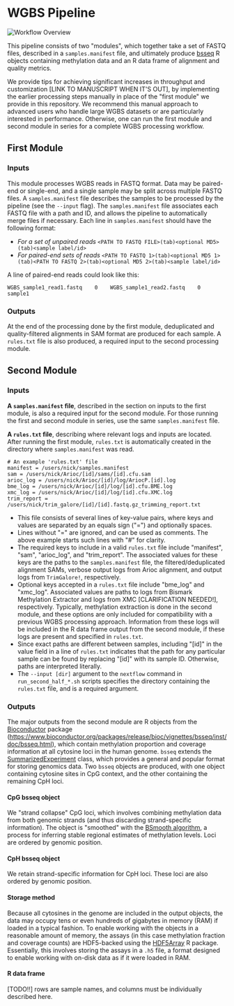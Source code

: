 # WGBS Pipeline

![Workflow Overview](https://github.com/LieberInstitute/WGBS-Pipeline/blob/master/workflow.png)

This pipeline consists of two "modules", which together take a set of FASTQ files, described in a `samples.manifest` file, and ultimately produce [bsseq](https://www.bioconductor.org/packages/release/bioc/vignettes/bsseq/inst/doc/bsseq.html) R objects containing methylation data and an R data frame of alignment and quality metrics.

We provide tips for achieving significant increases in throughput and customization [LINK TO MANUSCRIPT WHEN IT'S OUT], by implementing the earlier processing steps manually in place of the "first module" we provide in this repository. We recommend this manual approach to advanced users who handle large WGBS datasets or are particularly interested in performance. Otherwise, one can run the first module and second module in series for a complete WGBS processing workflow.

## First Module

### Inputs

This module processes WGBS reads in FASTQ format. Data may be paired-end or single-end, and a single sample may be split across multiple FASTQ files. A `samples.manifest` file describes the samples to be processed by the pipeline (see the `--input` flag). The `samples.manifest` file associates each FASTQ file with a path and ID, and allows the pipeline to automatically merge files if necessary. Each line in `samples.manifest` should have the following format:

+ *For a set of unpaired reads* `<PATH TO FASTQ FILE>(tab)<optional MD5>(tab)<sample label/id>`
+ *For paired-end sets of reads* `<PATH TO FASTQ 1>(tab)<optional MD5 1>(tab)<PATH TO FASTQ 2>(tab)<optional MD5 2>(tab)<sample label/id>`

A line of paired-end reads could look like this:

`WGBS_sample1_read1.fastq    0    WGBS_sample1_read2.fastq    0    sample1`

### Outputs

At the end of the processing done by the first module, deduplicated and quality-filtered alignments in SAM format are produced for each sample. A `rules.txt` file is also produced, a required input to the second processing module.

## Second Module

### Inputs

**A `samples.manifest` file**, described in the section on inputs to the first module, is also a required input for the second module. For those running the first and second module in series, use the same `samples.manifest` file.

**A `rules.txt` file**, describing where relevant logs and inputs are located. After running the first module, `rules.txt` is automatically created in the directory where `samples.manifest` was read.

```
# An example 'rules.txt' file
manifest = /users/nick/samples.manifest
sam = /users/nick/Arioc/[id]/sams/[id].cfu.sam
arioc_log = /users/nick/Arioc/[id]/log/AriocP.[id].log
bme_log = /users/nick/Arioc/[id]/log/[id].cfu.BME.log
xmc_log = /users/nick/Arioc/[id]/log/[id].cfu.XMC.log
trim_report = /users/nick/trim_galore/[id]/[id].fastq.gz_trimming_report.txt
```

- This file consists of several lines of key-value pairs, where keys and values are separated by an equals sign ("=") and optionally spaces.
- Lines without "=" are ignored, and can be used as comments. The above example starts such lines with "#" for clarity.
- The required keys to include in a valid `rules.txt` file include "manifest", "sam", "arioc_log", and "trim_report". The associated values for these keys are the paths to the `samples.manifest` file, the filtered/deduplicated alignment SAMs, verbose output logs from Arioc alignment, and output logs from `TrimGalore!`, respectively.
- Optional keys accepted in a `rules.txt` file include "bme_log" and "xmc_log". Associated values are paths to logs from Bismark Methylation Extractor and logs from XMC [CLARIFICATION NEEDED!], respectively. Typically, methylation extraction is done in the second module, and these options are only included for compatibility with a previous WGBS processing approach. Information from these logs will be included in the R data frame output from the second module, if these logs are present and specified in `rules.txt`.
- Since exact paths are different between samples, including "[id]" in the value field in a line of `rules.txt` indicates that the path for any particular sample can be found by replacing "[id]" with its sample ID. Otherwise, paths are interpreted literally.
- The `--input [dir]` argument to the `nextflow` command in `run_second_half_*.sh` scripts specifies the directory containing the `rules.txt` file, and is a required argument.

### Outputs

The major outputs from the second module are R objects from the [Bioconductor](https://bioconductor.org/) package (https://www.bioconductor.org/packages/release/bioc/vignettes/bsseq/inst/doc/bsseq.html), which contain methylation proportion and coverage information at all cytosine loci in the human genome. `bsseq` extends the [SummarizedExperiment](https://bioconductor.org/packages/release/bioc/html/SummarizedExperiment.html) class, which provides a general and popular format for storing genomics data. Two `bsseq` objects are produced, with one object containing cytosine sites in CpG context, and the other containing the remaining CpH loci.

#### CpG bsseq object

We "strand collapse" CpG loci, which involves combining methylation data from both genomic strands (and thus discarding strand-specific information). The object is "smoothed" with the [BSmooth algorithm](https://genomebiology.biomedcentral.com/articles/10.1186/gb-2012-13-10-r83), a process for inferring  stable regional estimates of methylation levels. Loci are ordered by genomic position.

#### CpH bsseq object

We retain strand-specific information for CpH loci. These loci are also ordered by genomic position.

#### Storage method

Because all cytosines in the genome are included in the output objects, the data may occupy tens or even hundreds of gigabytes in memory (RAM) if loaded in a typical fashion. To enable working with the objects in a reasonable amount of memory, the assays (in this case methylation fraction and coverage counts) are HDF5-backed using the [HDF5Array](https://bioconductor.org/packages/release/bioc/html/HDF5Array.html) R package. Essentially, this involves storing the assays in a `.h5` file, a format designed to enable working with on-disk data as if it were loaded in RAM.

#### R data frame

[TODO!!] rows are sample names, and columns must be individually described here.
